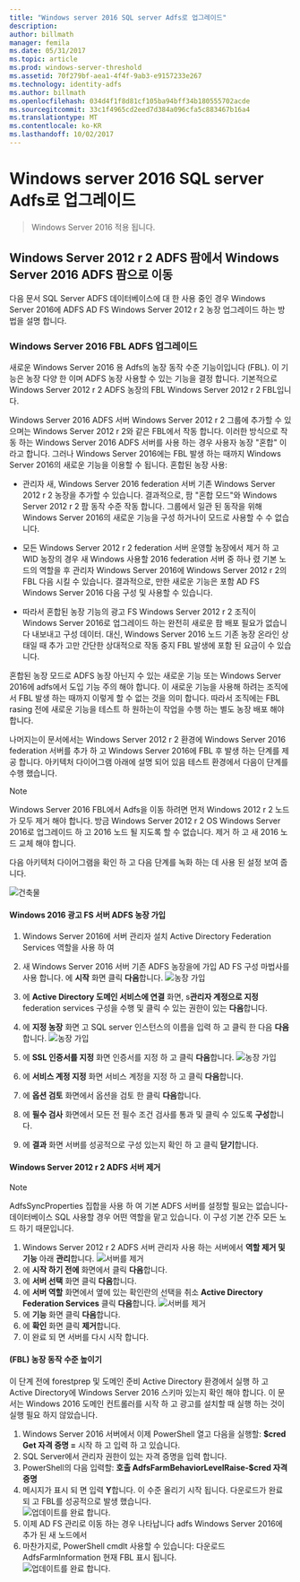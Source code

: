 ```yaml
---
title: "Windows server 2016 SQL server Adfs로 업그레이드"
description: 
author: billmath
manager: femila
ms.date: 05/31/2017
ms.topic: article
ms.prod: windows-server-threshold
ms.assetid: 70f279bf-aea1-4f4f-9ab3-e9157233e267
ms.technology: identity-adfs
ms.author: billmath
ms.openlocfilehash: 034d4f1f8d81cf105ba94bff34b180555702acde
ms.sourcegitcommit: 33c1f4965cd2eed7d384a096cfa5c883467b16a4
ms.translationtype: MT
ms.contentlocale: ko-KR
ms.lasthandoff: 10/02/2017
---
```

# <a name="upgrading-to-ad-fs-in-windows-server-2016-with-sql-server"></a>Windows server 2016 SQL server Adfs로 업그레이드

>Windows Server 2016 적용 됩니다.


## <a name="moving-from-a-windows-server-2012-r2-ad-fs-farm-to-a-windows-server-2016-ad-fs-farm"></a>Windows Server 2012 r 2 ADFS 팜에서 Windows Server 2016 ADFS 팜으로 이동  
다음 문서 SQL Server ADFS 데이터베이스에 대 한 사용 중인 경우 Windows Server 2016에 ADFS AD FS Windows Server 2012 r 2 농장 업그레이드 하는 방법을 설명 합니다.  

### <a name="upgrading-ad-fs-to-windows-server-2016-fbl"></a>Windows Server 2016 FBL ADFS 업그레이드  
새로운 Windows Server 2016 용 Adfs의 농장 동작 수준 기능이입니다 (FBL).   이 기능은 농장 다양 한 이며 ADFS 농장 사용할 수 있는 기능을 결정 합니다.   기본적으로 Windows Server 2012 r 2 ADFS 농장의 FBL Windows Server 2012 r 2 FBL입니다.  

Windows Server 2016 ADFS 서버 Windows Server 2012 r 2 그룹에 추가할 수 있으며는 Windows Server 2012 r 2와 같은 FBL에서 작동 합니다.  이러한 방식으로 작동 하는 Windows Server 2016 ADFS 서버를 사용 하는 경우 사용자 농장 "혼합" 이라고 합니다.  그러나 Windows Server 2016에는 FBL 발생 하는 때까지 Windows Server 2016의 새로운 기능을 이용할 수 됩니다.  혼합된 농장 사용:  

-   관리자 새, Windows Server 2016 federation 서버 기존 Windows Server 2012 r 2 농장을 추가할 수 있습니다.  결과적으로, 팜 "혼합 모드"와 Windows Server 2012 r 2 팜 동작 수준 작동 합니다.  그룹에서 일관 된 동작을 위해 Windows Server 2016의 새로운 기능을 구성 하거나이 모드로 사용할 수 수 없습니다.  

-   모든 Windows Server 2012 r 2 federation 서버 운영할 농장에서 제거 하 고 WID 농장의 경우 새 Windows 사용할 2016 federation 서버 중 하나 렸 기본 노드의 역할을 후 관리자 Windows Server 2016에 Windows Server 2012 r 2의 FBL 다음 시킬 수 있습니다.  결과적으로, 만한 새로운 기능은 포함 AD FS Windows Server 2016 다음 구성 및 사용할 수 있습니다.  

-   따라서 혼합된 농장 기능의 광고 FS Windows Server 2012 r 2 조직이 Windows Server 2016로 업그레이드 하는 완전히 새로운 팜 배포 필요가 없습니다 내보내고 구성 데이터.  대신, Windows Server 2016 노드 기존 농장 온라인 상태일 때 추가 고만 간단한 상대적으로 작동 중지 FBL 발생에 포함 된 요금이 수 있습니다.  

혼합된 농장 모드로 ADFS 농장 아닌지 수 있는 새로운 기능 또는 Windows Server 2016에 adfs에서 도입 기능 주의 해야 합니다.  이 새로운 기능을 사용해 하려는 조직에서 FBL 발생 하는 때까지 이렇게 할 수 없는 것을 의미 합니다.  따라서 조직에는 FBL rasing 전에 새로운 기능을 테스트 하 원하는이 작업을 수행 하는 별도 농장 배포 해야 합니다.  

나머지는이 문서에서는 Windows Server 2012 r 2 환경에 Windows Server 2016 federation 서버를 추가 하 고 Windows Server 2016에 FBL 후 발생 하는 단계를 제공 합니다.  아키텍처 다이어그램 아래에 설명 되어 있음 테스트 환경에서 다음이 단계를 수행 했습니다.  

> [!NOTE]  
> Windows Server 2016 FBL에서 Adfs을 이동 하려면 먼저 Windows 2012 r 2 노드가 모두 제거 해야 합니다.  방금 Windows Server 2012 r 2 OS Windows Server 2016로 업그레이드 하 고 2016 노드 될 지도록 할 수 없습니다.  제거 하 고 새 2016 노드 교체 해야 합니다.  

다음 아키텍처 다이어그램을 확인 하 고 다음 단계를 녹화 하는 데 사용 된 설정 보여 줍니다.

![건축물](media/Upgrading-to-AD-FS-in-Windows-Server-2016-SQL/arch.png) 


#### <a name="join-the-windows-2016-ad-fs-server-to-the-ad-fs-farm"></a>Windows 2016 광고 FS 서버 ADFS 농장 가입

1.  Windows Server 2016에 서버 관리자 설치 Active Directory Federation Services 역할을 사용 하 여  

2.  새 Windows Server 2016 서버 기존 ADFS 농장을에 가입 AD FS 구성 마법사를 사용 합니다.  에 **시작** 화면 클릭 **다음**합니다.
 ![농장 가입](media/Upgrading-to-AD-FS-in-Windows-Server-2016-SQL/configure1.png)  
3.  에 **Active Directory 도메인 서비스에 연결** 화면, s**관리자 계정으로 지정** federation services 구성을 수행 및 클릭 수 있는 권한이 있는 **다음**합니다.
4.  에 **지정 농장** 화면 고 SQL server 인스턴스의 이름을 입력 하 고 클릭 한 다음 **다음**합니다.
![농장 가입](media/Upgrading-to-AD-FS-in-Windows-Server-2016-SQL/configure3.png)
5.  에 **SSL 인증서를 지정** 화면 인증서를 지정 하 고 클릭 **다음**합니다.
![농장 가입](media/Upgrading-to-AD-FS-in-Windows-Server-2016-SQL/configure4.png)
6.  에 **서비스 계정 지정** 화면 서비스 계정을 지정 하 고 클릭 **다음**합니다. 
7.  에 **옵션 검토** 화면에서 옵션을 검토 한 클릭 **다음**합니다. 
8.  에 **필수 검사** 화면에서 모든 전 필수 조건 검사를 통과 및 클릭 수 있도록 **구성**합니다.
9.  에 **결과** 화면 서버를 성공적으로 구성 있는지 확인 하 고 클릭 **닫기**합니다.
 
   
#### <a name="remove-the-windows-server-2012-r2-ad-fs-server"></a>Windows Server 2012 r 2 ADFS 서버 제거

>[!NOTE]
>AdfsSyncProperties 집합을 사용 하 여 기본 ADFS 서버를 설정할 필요는 없습니다-데이터베이스 SQL 사용할 경우 어떤 역할을 맡고 있습니다.  이 구성 기본 간주 모든 노드 하기 때문입니다.

1.  Windows Server 2012 r 2 ADFS 서버 관리자 사용 하는 서버에서 **역할 제거 및 기능** 아래 **관리**합니다. 
![서버를 제거](media/Upgrading-to-AD-FS-in-Windows-Server-2016-SQL/remove1.png)
2.  에 **시작 하기 전에** 화면에서 클릭 **다음**합니다.
3.  에 **서버 선택** 화면 클릭 **다음**합니다.
4.  에 **서버 역할** 화면에서 옆에 있는 확인란의 선택을 취소 **Active Directory Federation Services** 클릭 **다음**합니다.
![서버를 제거](media/Upgrading-to-AD-FS-in-Windows-Server-2016-SQL/remove2.png)
5.  에 **기능** 화면 클릭 **다음**합니다.
6.  에 **확인** 화면 클릭 **제거**합니다.
7.  이 완료 되 면 서버를 다시 시작 합니다.
     
#### <a name="raise-the-farm-behavior-level-fbl"></a>(FBL) 농장 동작 수준 높이기
이 단계 전에 forestprep 및 도메인 준비 Active Directory 환경에서 실행 하 고 Active Directory에 Windows Server 2016 스키마 있는지 확인 해야 합니다.  이 문서는 Windows 2016 도메인 컨트롤러를 시작 하 고 광고를 설치할 때 실행 하는 것이 실행 필요 하지 않았습니다.

1. Windows Server 2016 서버에서 이제 PowerShell 열고 다음을 실행할: **$cred Get 자격 증명 =** 시작 하 고 입력 하 고 있습니다.
2. SQL Server에서 관리자 권한이 있는 자격 증명을 입력 합니다.
3. PowerShell의 다음 입력할: **호출 AdfsFarmBehaviorLevelRaise-$cred 자격 증명**
2. 메시지가 표시 되 면 입력 **Y**합니다. 이 수준 올리기 시작 됩니다.  다운로드가 완료 되 고 FBL를 성공적으로 발생 했습니다.  
![업데이트를 완료 합니다.](media/Upgrading-to-AD-FS-in-Windows-Server-2016-SQL/finish1.png)
3. 이제 AD FS 관리로 이동 하는 경우 나타납니다 adfs Windows Server 2016에 추가 된 새 노드에서  
4. 마찬가지로, PowerShell cmdlt 사용할 수 있습니다: 다운로드 AdfsFarmInformation 현재 FBL 표시 됩니다.  
![업데이트를 완료 합니다.](media/Upgrading-to-AD-FS-in-Windows-Server-2016-SQL/finish2.png)
